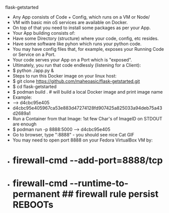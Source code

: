 flask-getstarted
- Any App consists of Code + Config, which runs on a VM or Node/
- VM with basic min oS services are available on Docker.
- On top of that you need to install some packages as per your App.
- Your App building consists of:
- Have some Directory (structure) where your code, config, etc resides.
- Have some software like pyhon which runs your python code.
- You may have config files that, for example, exposes your Running Code or Service on a Port.
- Your code serves your App on a Port which is "exposed".
- Ultimately, you run that code endlessly (listening for a Client):
- $ python ./app.py &
- Steps to run this Docker image on your linux host:
- $ git clone https://github.com/maheoasic/flask-getstarted.git
- $ cd flask-getstarted
- $ podman build .  # will build a local Docker image and print image name
- Example:
- --> d4cbc95e405
- d4cbc95e405967ca53e883d47274128fd907425a825033a94deb75a43d2689a1
- Run a Container from that Image: 1st few Char's of ImageID on STDOUT are enough
- $ podman run -p 8888:5000 --> d4cbc95e405
- Go to browser, type "<IP-of-fedoraVM>:8888" - you should see nice Cat GIF
- You may need to open port 8888 on your Fedora VirtualBox VM by:
- # firewall-cmd --add-port=8888/tcp
- # firewall-cmd --runtime-to-permanent  ## firewall rule persist REBOOTs
